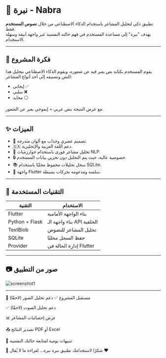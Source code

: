 # 💬 نبرة - Nabra

تطبيق ذكي لتحليل المشاعر باستخدام الذكاء الاصطناعي من خلال **نصوص المستخدم** فقط.  
يهدف "نبرة" إلى مساعدة المستخدم في فهم حالته النفسية عبر واجهة أنيقة وسهلة الاستخدام.

---

## 🎯 فكرة المشروع

يقوم المستخدم بكتابة نص يعبر فيه عن شعوره، ويقوم الذكاء الاصطناعي بتحليل هذا النص وتصنيفه إلى أحد أنواع المشاعر:
- إيجابي ✅
- سلبي ❌
- محايد ⚪

مع عرض النتيجة بنص عربي + إيموجي يعبر عن الشعور.

---

## ✨ الميزات

- 🎨 تصميم عصري وجذاب مع ألوان متدرجة.
- 🇸🇦 دعم اللغة العربية والإنجليزية.
- 🧠 تحليل مشاعر فوري باستخدام خوارزميات NLP.
- 🔒 خصوصية عالية، حيث يتم التحليل دون تخزين بيانات المستخدم.
- 📚 سجل تحليلات محفوظ محليًا باستخدام SQLite.
- 📱 واجهة Flutter سلسة ومدعومة بحركات بسيطة.

---

## 🧰 التقنيات المستخدمة

| التقنية           | الاستخدام                  |
|------------------|----------------------------|
| Flutter          | بناء الواجهة الأمامية      |
| Python + Flask   | بناء واجهة الـ API الخلفية |
| TextBlob         | تحليل المشاعر للنصوص       |
| SQLite           | حفظ السجل محليًا           |
| Provider         | إدارة الحالة في Flutter    |

---

## 📷 صور من التطبيق

![screenshot1](assets/screenshot1.png)



---
🧠 مستقبل المشروع
✅ دعم تحليل الصور (لاحقًا)

✅ دعم تحليل الصوت (لاحقًا)

📊 عرض إحصائيات المشاعر

📤 تصدير النتائج PDF أو Excel

🔔 تنبيهات يومية لمتابعة حالتك النفسية

🙌 شكرًا لاستخدامك تطبيق نبرة
نبرة... لقراءة ما لا يُقال ❤️
